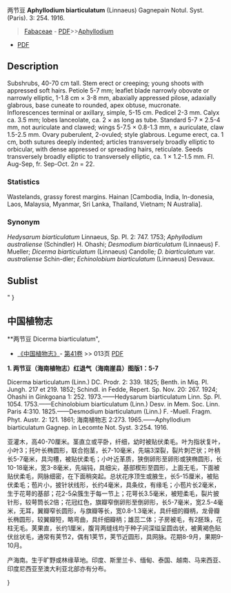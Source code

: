 两节豆 **Aphyllodium biarticulatum** (Linnaeus) Gagnepain Notul. Syst. (Paris). 3: 254. 1916.

> [Fabaceae](http://www.iplant.cn/info/Fabaceae?t=foc) - [PDF](http://www.iplant.cn/foc/pdf/Fabaceae.pdf)>>[Aphyllodium](http://www.iplant.cn/info/Aphyllodium?t=foc)
 - [PDF](http://www.iplant.cn/foc/pdf/Aphyllodium.pdf)

## Description

Subshrubs, 40-70 cm tall. Stem erect or creeping; young shoots with appressed soft hairs. Petiole 5-7 mm; leaflet blade narrowly obovate or narrowly elliptic, 1-1.8 cm × 3-8 mm, abaxially appressed pilose, adaxially glabrous, base cuneate to rounded, apex obtuse, mucronate. Inflorescences terminal or axillary, simple, 5-15 cm. Pedicel 2-3 mm. Calyx ca. 3.5 mm; lobes lanceolate, ca. 2 × as long as tube. Standard 5-7 × 2.5-4 mm, not auriculate and clawed; wings 5-7.5 × 0.8-1.3 mm, ± auriculate, claw 1.5-2.5 mm. Ovary puberulent, 2-ovuled; style glabrous. Legume erect, ca. 1 cm, both sutures deeply indented; articles transversely broadly elliptic to orbicular, with dense appressed or spreading hairs, reticulate. Seeds transversely broadly elliptic to transversely elliptic, ca. 1 × 1.2-1.5 mm. Fl. Aug-Sep, fr. Sep-Oct. 2*n* = 22.

### Statistics
Wastelands, grassy forest margins. Hainan [Cambodia, India, In-donesia, Laos, Malaysia, Myanmar, Sri Lanka, Thailand, Vietnam; N Australia].

### Synonym
*Hedysarum biarticulatum* Linnaeus, Sp. Pl. 2: 747. 1753; *Aphyllodium australiense* (Schindler) H. Ohashi; *Desmodium biarticulatum* (Linnaeus) F. Mueller; *Dicerma biarticulatum* (Linnaeus) Candolle; *D. biarticulatum* var. *australiense* Schin-dler; *Echinolobium biarticulatum* (Linnaeus) Desvaux.


## Sublist
"
}
## 中国植物志



**两节豆 Dicerma biarticulatum",



* [《中国植物志》](http://www.iplant.cn/frps)- [第41卷](http://www.iplant.cn/frps/vol/41) >> 013页 [PDF](http://www.iplant.cn/frps/pdf/41/013.PDF)


**1. 两节豆（海南植物志）红退气（海南崖县）图版1：5-7**

Dicerma biarticulatum (Linn.) DC. Prodr. 2: 339. 1825; Benth. in Miq. Pl. Jungh. 217 et 219. 1852; Schindl. in Fedde, Repert. Sp. Nov. 20: 267. 1924; Ohashi in Ginkgoana 1: 252. 1973.——Hedysarum biarticulatum Linn. Sp. Pl. 1054. 1753.——Echinolobium biarticulatum (Linn.) Desv. in Mem. Soc. Linn. Paris 4:310. 1825.——Desmodium biarticulatum (Linn.) F. -Muell. Fragm. Phyt. Austr. 2: 121. 1861; 海南植物志 2:273. 1965.——Aphyllodium biarticulatum Gagnep. in Lecomte Not. Syst. 3:254. 1916.

亚灌木，高40-70厘米。茎直立或平卧，纤细，幼时被贴伏柔毛。叶为指状复叶，小叶3；托叶长椭圆形，联合抱茎，长7-10毫米，先端3深裂，裂片刺芒状；叶柄长5-7毫米，具沟槽，被贴伏柔毛；小叶近革质，狭倒卵形至卵形或狭椭圆形，长10-18毫米，宽3-8毫米，先端钝，具细尖，基部楔形至圆形，上面无毛，下面被贴伏柔毛，网脉细密，在下面稍突起。总状花序顶生或腋生，长5-15厘米，被贴伏柔毛；苞片小，披针状线形，长约4毫米，具条纹，有缘毛；小苞片长2毫米，生于花萼的基部；花2-5朵簇生于每一节上；花萼长3.5毫米，被短柔毛，裂片披针形，较萼筒长2倍；花冠红色，旗瓣窄倒卵形至倒卵形，长5-7毫米，宽2.5-4毫米，无耳，翼瓣窄长圆形，与旗瓣等长，宽0.8-1.3毫米，具纤细的瓣柄，龙骨瓣长椭圆形，较翼瓣短，略弯曲，具纤细瓣柄；雄蕊二体；子房被毛，有2胚珠，花柱无毛。荚果直，长约1厘米，腹背两缝线均于种子间深缢呈圆齿状，被黄褐色贴伏丝状毛，通常有荚节2，偶有1荚节，荚节近圆形，具网脉。花期8-9月，果期9-10月。

产海南。生于旷野或林缘草地。印度、斯里兰卡、缅甸、泰国、越南、马来西亚、印度尼西亚至澳大利亚北部亦有分布。



}